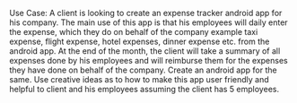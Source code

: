 Use Case:
A client is looking to create an expense tracker android app for his company. The main use of this app is that his employees will daily enter the expense, which they do on behalf of the company example taxi expense, flight expense, hotel expenses, dinner expense etc. from the android app. At the end of the month, the client will take a summary of all expenses done by his employees and will reimburse them for the expenses they have done on behalf of the company.
Create an android app for the same. Use creative ideas as to how to make this app user friendly and helpful to client and his employees assuming the client has 5 employees.

